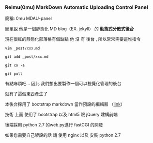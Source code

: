 ### Reimu(0mu) MarkDown Automatic Uploading Control Panel


簡稱: 0mu MDAU-panel

簡單說 他是一個靜態化 MD blog（EX. jekyll） 的 **動態式分散式後台**

現在很紅的靜態化部落格有個缺點 他 沒 有 後台 , 所以常常需要這堆指令

```
vim _post/xxx.md 
```
```
git add _post/xxx.md
```
```
git co -a
```
```
git pull
```

有點麻煩吧... 因此 我們想出要製作一個可以視覺化管理的後台

就有了這個東西產生了

本後台採用了 bootstrap markdown 當作預設的編輯器 （[link](https://github.com/toopay/bootstrap-markdown)）

技術 上面 使用了 bootstrap 以及 html5 跟 jQuery 建構前端

後端採用 python 2.7 的web.py進行 fastCGI 的開發

如果您需要自己架設的話 請 使用 nginx 以及 安裝 python 2.7
